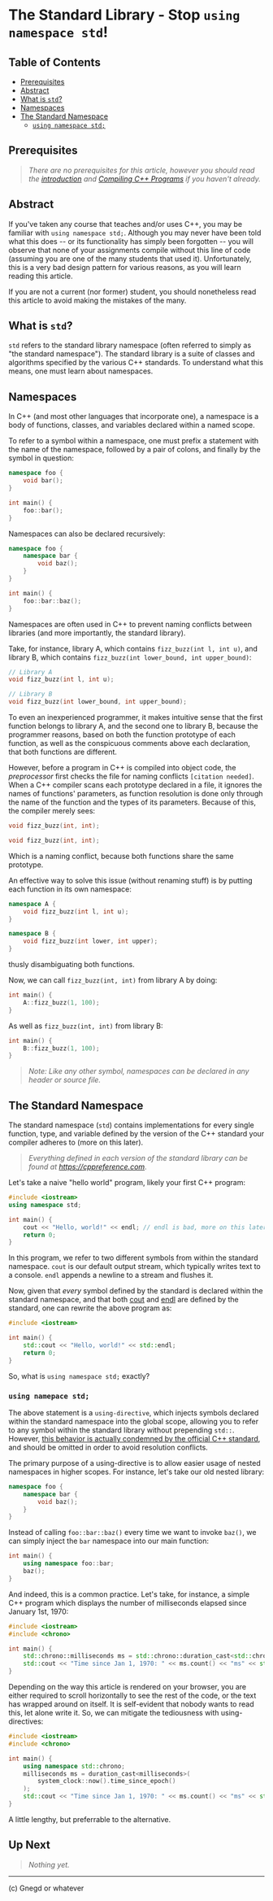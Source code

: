 # The Standard Library - Stop `using namespace std`!

## Table of Contents
- [Prerequisites](#prerequisites)
- [Abstract](#abstract)
- [What is `std`?](#what-is-std)
- [Namespaces](#namespaces)
- [The Standard Namespace](#the-standard-namespace)
    - [`using namespace std;`](#using-namepace-std)

## Prerequisites
> *There are no prerequisites for this article, however you should read the [introduction](https://gnegd.net/articles/cpp/introduction) and [Compiling C++ Programs](https://gnegd.net/articles/cpp/compiling-code) if you haven't already.*

## Abstract
If you've taken any course that teaches and/or uses C++, you may be familiar with `using namespace std;`. Although you may never have been told what this does -- or its functionality has simply been forgotten -- you will observe that none of your assignments compile without this line of code (assuming you are one of the many students that used it). Unfortunately, this is a very bad design pattern for various reasons, as you will learn reading this article.

If you are not a current (nor former) student, you should nonetheless read this article to avoid making the mistakes of the many.

## What is `std`?
`std` refers to the standard library namespace (often referred to simply as "the standard namespace"). The standard library is a suite of classes and algorithms specified by the various C++ standards. To understand what this means, one must learn about namespaces.

## Namespaces
In C++ (and most other languages that incorporate one), a namespace is a body of functions, classes, and variables declared within a named scope. 

To refer to a symbol within a namespace, one must prefix a statement with the name of the namespace, followed by a pair of colons, and finally by the symbol in question:

```cpp
namespace foo {
    void bar();
}

int main() {
    foo::bar();
}
```

Namespaces can also be declared recursively:
```cpp
namespace foo {
    namespace bar {
        void baz();
    }
}

int main() {
    foo::bar::baz();
}
```

Namespaces are often used in C++ to prevent naming conflicts between libraries (and more importantly, the standard library).

Take, for instance, library A, which contains `fizz_buzz(int l, int u)`, and library B, which contains `fizz_buzz(int lower_bound, int upper_bound)`:

```cpp
// Library A
void fizz_buzz(int l, int u);

// Library B
void fizz_buzz(int lower_bound, int upper_bound); 
```

To even an inexperienced programmer, it makes intuitive sense that the first function belongs to library A, and the second one to library B, because the programmer reasons, based on both the function prototype of each function, as well as the conspicuous comments above each declaration, that both functions are different.

However, before a program in C++ is compiled into object code, the *preprocessor* first checks the file for naming conflicts `[citation needed]`. When a C++ compiler scans each prototype declared in a file, it ignores the names of functions' parameters, as function resolution is done only through the name of the function and the types of its parameters. Because of this, the compiler merely sees:

```cpp
void fizz_buzz(int, int);

void fizz_buzz(int, int);
```

Which is a naming conflict, because both functions share the same prototype.

An effective way to solve this issue (without renaming stuff) is by putting each function in its own namespace:

```cpp
namespace A {
    void fizz_buzz(int l, int u);
}

namespace B {
    void fizz_buzz(int lower, int upper);
}
```

thusly disambiguating both functions.

Now, we can call `fizz_buzz(int, int)` from library A by doing:

```cpp
int main() {
    A::fizz_buzz(1, 100);
}
```

As well as `fizz_buzz(int, int)` from library B:

```cpp
int main() {
    B::fizz_buzz(1, 100);
}
```

> *Note: Like any other symbol, namespaces can be declared in any header or source file.*

## The Standard Namespace
The standard namespace (`std`) contains implementations for every single function, type, and variable defined by the version of the C++ standard your compiler adheres to (more on this later).

> *Everything defined in each version of the standard library can be found at https://cppreference.com*.

Let's take a naive "hello world" program, likely your first C++ program:

```cpp
#include <iostream>
using namespace std;

int main() {
    cout << "Hello, world!" << endl; // endl is bad, more on this later
    return 0;
}
```

In this program, we refer to two different symbols from within the standard namespace. `cout` is our default output stream, which typically writes text to a console. `endl` appends a newline to a stream and flushes it.

Now, given that *every* symbol defined by the standard is declared within the standard namespace, and that both [cout](https://en.cppreference.com/w/cpp/io/cout) and [endl](https://en.cppreference.com/w/cpp/io/manip/endl) are defined by the standard, one can rewrite the above program as:

```cpp
#include <iostream>

int main() {
    std::cout << "Hello, world!" << std::endl;
    return 0;
}
```

So, what is `using namespace std;` exactly?

### `using namepace std;`

The above statement is a `using-directive`, which injects symbols declared within the standard namespace into the global scope, allowing you to refer to any symbol within the standard library without prepending `std::`. However, [this behavior is actually condemned by the official C++ standard](https://isocpp.github.io/CppCoreGuidelines/CppCoreGuidelines#Rs-using-directive), and should be omitted in order to avoid resolution conflicts.

The primary purpose of a using-directive is to allow easier usage of nested namespaces in higher scopes. For instance, let's take our old nested library:

```cpp
namespace foo {
    namespace bar {
        void baz();
    }
}
```

Instead of calling `foo::bar::baz()` every time we want to invoke `baz()`, we can simply inject the `bar` namespace into our main function:

```cpp
int main() {
    using namespace foo::bar;
    baz();
}
```

And indeed, this is a common practice. Let's take, for instance, a simple C++ program which displays the number of milliseconds elapsed since January 1st, 1970:

```cpp
#include <iostream>
#include <chrono>

int main() {
    std::chrono::milliseconds ms = std::chrono::duration_cast<std::chrono::milliseconds>(std::chrono::system_clock::now().time_since_epoch());
    std::cout << "Time since Jan 1, 1970: " << ms.count() << "ms" << std::endl;
}
```

Depending on the way this article is rendered on your browser, you are either required to scroll horizontally to see the rest of the code, or the text has wrapped around on itself. It is self-evident that nobody wants to read this, let alone write it. So, we can mitigate the tediousness with using-directives:

```cpp
#include <iostream>
#include <chrono>

int main() {
    using namespace std::chrono;
    milliseconds ms = duration_cast<milliseconds>(
        system_clock::now().time_since_epoch()
    );
    std::cout << "Time since Jan 1, 1970: " << ms.count() << "ms" << std::endl;
}
```

A little lengthy, but preferrable to the alternative.

## Up Next

> *Nothing yet.*

***
(c) Gnegd or whatever

